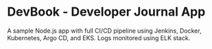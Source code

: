 # DevBook - Developer Journal App

A sample Node.js app with full CI/CD pipeline using Jenkins, Docker, Kubernetes, Argo CD, and EKS. Logs monitored using ELK stack.